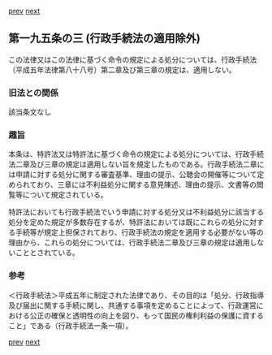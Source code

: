 [prev](/specific/markdowns/特許法/285_Mp-Ch_10-At_195_2_2.md)
[next](/specific/markdowns/特許法/287_Mp-Ch_10-At_195_4.md)
## 第一九五条の三 (行政手続法の適用除外)
この法律又はこの法律に基づく命令の規定による処分については、行政手続法（平成五年法律第八十八号）第二章及び第三章の規定は、適用しない。


### 旧法との関係
該当条文なし

### 趣旨
本条は、特許法又は特許法に基づく命令の規定による処分については、行政手続法二章及び三章の規定は適用しない旨を規定したものである。行政手続法二章には申請に対する処分に関する審査基準、理由の提示、公聴会の開催等について定められており、三章には不利益処分に関する意見陳述、理由の提示、文書等の閲覧等について規定されている。

特許法においても行政手続法でいう申請に対する処分又は不利益処分に該当する処分を定めた規定が多数存在するが、特許法においては既にこれらの処分に対する手続等が規定上担保されており、行政手続法の規定を適用する必要がない等の理由から、これらの処分については、行政手続法二章及び三章の規定は適用しないこととされている。


### 参考
＜行政手続法＞平成五年に制定された法律であり、その目的は「処分、行政指導及び届出に関する手続に関し、共通する事項を定めることによって、行政運営における公正の確保と透明性の向上を図り、もって国民の権利利益の保護に資すること」である（行政手続法一条一項）。


[prev](/specific/markdowns/特許法/285_Mp-Ch_10-At_195_2_2.md)
[next](/specific/markdowns/特許法/287_Mp-Ch_10-At_195_4.md)